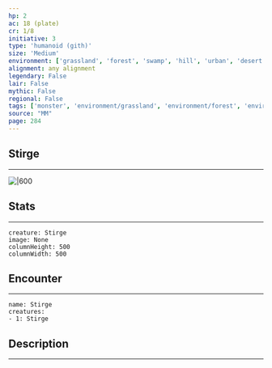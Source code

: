 ```yaml
---
hp: 2
ac: 18 (plate)
cr: 1/8
initiative: 3
type: 'humanoid (gith)'    
size: 'Medium'
environment: ['grassland', 'forest', 'swamp', 'hill', 'urban', 'desert', 'coastal', 'mountain', 'underdark']
alignment: any alignment
legendary: False
lair: False
mythic: False
regional: False
tags: ['monster', 'environment/grassland', 'environment/forest', 'environment/swamp', 'environment/hill', 'environment/urban', 'environment/desert', 'environment/coastal', 'environment/mountain', 'environment/underdark']
source: "MM"
page: 284
---
```


## Stirge
---

![|600](D:/Program%20Files/5e.tools/img/bestiary/MM/Stirge.jpg)

## Stats
---

```statblock
creature: Stirge
image: None
columnHeight: 500
columnWidth: 500
```

## Encounter
---

```encounter-table
name: Stirge
creatures:
- 1: Stirge
```

## Description
---




